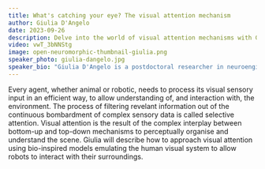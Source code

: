 ```yaml
---
title: What's catching your eye? The visual attention mechanism
author: Giulia D'Angelo
date: 2023-09-26
description: Delve into the world of visual attention mechanisms with Giulia D'Angelo as she explores the interplay of bottom-up and top-down processes, offering insights into bio-inspired models for enhanced robotic perception and interaction.
video: vwT_3bNNStg
image: open-neuromorphic-thumbnail-giulia.png
speaker_photo: giulia-dangelo.jpg
speaker_bio: "Giulia D'Angelo is a postdoctoral researcher in neuroengineering in the EDPR laboratory at the Italian Institute of Technology. She obtained a B.Sc. in biomedical engineering and an M.Sc. in neuroengineering, developing a neuromorphic visual system at the King's College of London. She successfully defended her Ph.D. VIVA in 2022 at the university of Manchester, proposing a biologically plausible model for event-driven saliency-based visual attention. She is currently working on bio-inspired visual algorithms exploiting neuromorphic platforms."
---
```


Every agent, whether animal or robotic, needs to process its visual sensory input in an efficient way, to allow understanding of, and interaction with, the environment. The process of filtering revelant information out of the continuous bombardment of complex sensory data is called selective attention. Visual attention is the result of the complex interplay between bottom-up and top-down mechanisms to perceptually organise and understand the scene. Giulia will describe how to approach visual attention using bio-inspired models emulating the human visual system to allow robots to interact with their surroundings.
